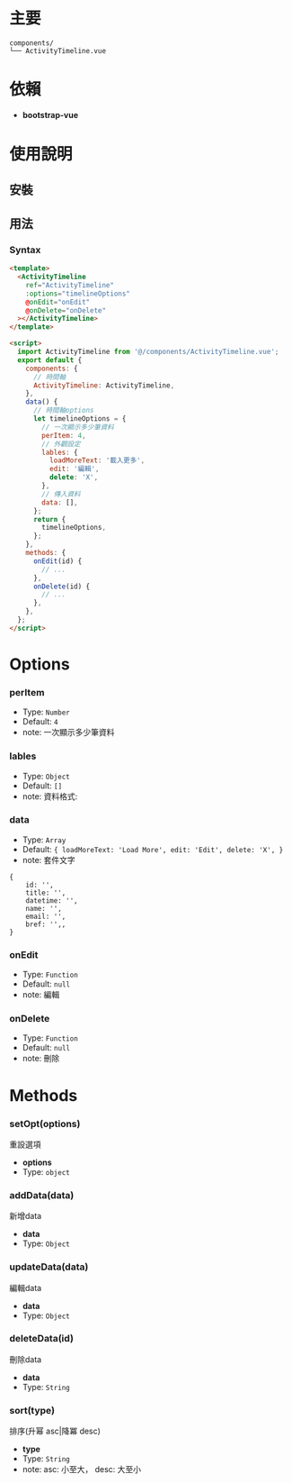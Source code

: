 # 主要

```text
components/
└── ActivityTimeline.vue
```

# 依賴

- **bootstrap-vue**

# 使用說明

## 安裝

## 用法

### Syntax

```html
<template>
  <ActivityTimeline
    ref="ActivityTimeline"
    :options="timelineOptions"
    @onEdit="onEdit"
    @onDelete="onDelete"
  ></ActivityTimeline>
</template>

<script>
  import ActivityTimeline from '@/components/ActivityTimeline.vue';
  export default {
    components: {
      // 時間軸
      ActivityTimeline: ActivityTimeline,
    },
    data() {
      // 時間軸options
      let timelineOptions = {
        // 一次顯示多少筆資料
        perItem: 4,
        // 外觀設定
        lables: {
          loadMoreText: '載入更多',
          edit: '編輯',
          delete: 'X',
        },
        // 傳入資料
        data: [],
      };
      return {
        timelineOptions,
      };
    },
    methods: {
      onEdit(id) {
        // ...
      },
      onDelete(id) {
        // ...
      },
    },
  };
</script>
```

# Options

### perItem

- Type: `Number`
- Default: `4`
- note: 一次顯示多少筆資料

### lables

- Type: `Object`
- Default: `[]`
- note: 資料格式:

### data

- Type: `Array`
- Default: `{
          loadMoreText: 'Load More',
          edit: 'Edit',
          delete: 'X',
        }`
- note: 套件文字

```
{
    id: '',
    title: '',
    datetime: '',
    name: '',
    email: '',
    bref: '',,
}
```

### onEdit

- Type: `Function`
- Default: `null`
- note: 編輯

### onDelete

- Type: `Function`
- Default: `null`
- note: 刪除

# Methods

### setOpt(options)

重設選項

- **options**
- Type: `object`

### addData(data)

新增data

- **data**
- Type: `Object`

### updateData(data)

編輯data

- **data**
- Type: `Object`

### deleteData(id)

刪除data

- **data**
- Type: `String`

### sort(type)

排序(升幂 asc|降冪 desc)

- **type**
- Type: `String`
- note: asc: 小至大， desc: 大至小
